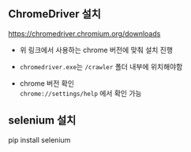 ## ChromeDriver 설치

https://chromedriver.chromium.org/downloads

- 위 링크에서 사용하는 chrome 버전에 맞춰 설치 진행

- `chromedriver.exe`는 `/crawler` 폴더 내부에 위치해야함

- chrome 버전 확인  
    `chrome://settings/help`
    에서 확인 가능

## selenium 설치
pip install selenium
